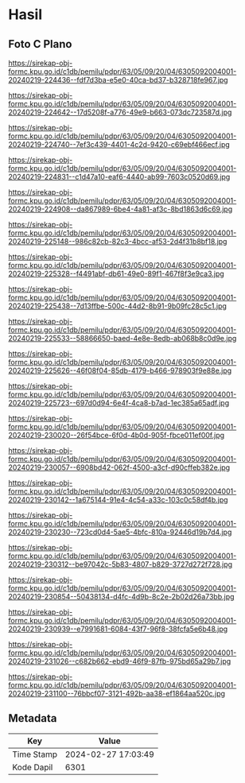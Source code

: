 # Hasil

## Foto C Plano

https://sirekap-obj-formc.kpu.go.id/c1db/pemilu/pdpr/63/05/09/20/04/6305092004001-20240219-224436--fdf7d3ba-e5e0-40ca-bd37-b328718fe967.jpg

https://sirekap-obj-formc.kpu.go.id/c1db/pemilu/pdpr/63/05/09/20/04/6305092004001-20240219-224642--17d5208f-a776-49e9-b663-073dc723587d.jpg

https://sirekap-obj-formc.kpu.go.id/c1db/pemilu/pdpr/63/05/09/20/04/6305092004001-20240219-224740--7ef3c439-4401-4c2d-9420-c69ebf466ecf.jpg

https://sirekap-obj-formc.kpu.go.id/c1db/pemilu/pdpr/63/05/09/20/04/6305092004001-20240219-224831--c1d47a10-eaf6-4440-ab99-7603c0520d69.jpg

https://sirekap-obj-formc.kpu.go.id/c1db/pemilu/pdpr/63/05/09/20/04/6305092004001-20240219-224908--da867989-6be4-4a81-af3c-8bd1863d6c69.jpg

https://sirekap-obj-formc.kpu.go.id/c1db/pemilu/pdpr/63/05/09/20/04/6305092004001-20240219-225148--986c82cb-82c3-4bcc-af53-2d4f31b8bf18.jpg

https://sirekap-obj-formc.kpu.go.id/c1db/pemilu/pdpr/63/05/09/20/04/6305092004001-20240219-225328--f4491abf-db61-49e0-89f1-467f8f3e9ca3.jpg

https://sirekap-obj-formc.kpu.go.id/c1db/pemilu/pdpr/63/05/09/20/04/6305092004001-20240219-225438--7d13ffbe-500c-44d2-8b91-9b09fc28c5c1.jpg

https://sirekap-obj-formc.kpu.go.id/c1db/pemilu/pdpr/63/05/09/20/04/6305092004001-20240219-225533--58866650-baed-4e8e-8edb-ab068b8c0d9e.jpg

https://sirekap-obj-formc.kpu.go.id/c1db/pemilu/pdpr/63/05/09/20/04/6305092004001-20240219-225626--46f08f04-85db-4179-b466-978903f9e88e.jpg

https://sirekap-obj-formc.kpu.go.id/c1db/pemilu/pdpr/63/05/09/20/04/6305092004001-20240219-225723--697d0d94-6e4f-4ca8-b7ad-1ec385a65adf.jpg

https://sirekap-obj-formc.kpu.go.id/c1db/pemilu/pdpr/63/05/09/20/04/6305092004001-20240219-230020--26f54bce-6f0d-4b0d-905f-fbce011ef00f.jpg

https://sirekap-obj-formc.kpu.go.id/c1db/pemilu/pdpr/63/05/09/20/04/6305092004001-20240219-230057--6908bd42-062f-4500-a3cf-d90cffeb382e.jpg

https://sirekap-obj-formc.kpu.go.id/c1db/pemilu/pdpr/63/05/09/20/04/6305092004001-20240219-230142--1a675144-91e4-4c54-a33c-103c0c58df4b.jpg

https://sirekap-obj-formc.kpu.go.id/c1db/pemilu/pdpr/63/05/09/20/04/6305092004001-20240219-230230--723cd0d4-5ae5-4bfc-810a-92446d19b7d4.jpg

https://sirekap-obj-formc.kpu.go.id/c1db/pemilu/pdpr/63/05/09/20/04/6305092004001-20240219-230312--be97042c-5b83-4807-b829-3727d272f728.jpg

https://sirekap-obj-formc.kpu.go.id/c1db/pemilu/pdpr/63/05/09/20/04/6305092004001-20240219-230854--50438134-d4fc-4d9b-8c2e-2b02d26a73bb.jpg

https://sirekap-obj-formc.kpu.go.id/c1db/pemilu/pdpr/63/05/09/20/04/6305092004001-20240219-230939--e7991681-6084-43f7-96f8-38fcfa5e6b48.jpg

https://sirekap-obj-formc.kpu.go.id/c1db/pemilu/pdpr/63/05/09/20/04/6305092004001-20240219-231026--c682b662-ebd9-46f9-87fb-975bd65a29b7.jpg

https://sirekap-obj-formc.kpu.go.id/c1db/pemilu/pdpr/63/05/09/20/04/6305092004001-20240219-231100--76bbcf07-3121-492b-aa38-ef1864aa520c.jpg


## Metadata

| Key        | Value               |
| ---------- | ------------------- |
| Time Stamp | 2024-02-27 17:03:49 |
| Kode Dapil | 6301                |



